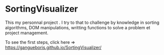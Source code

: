 # SortingVisualizer
This my personnal project . I try to that to challenge by knowledge in sorting algorithms, DOM manipulations, writting functions to solve a problem et project management.

To see the first steps, click here => https://gangueboris.github.io/SortingVisualizer/

